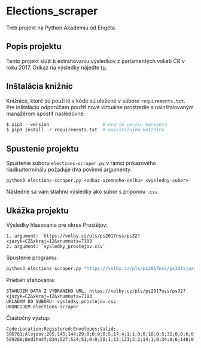 # Elections_scraper

Tretí projekt na Python Akadémiu od Engeta.

## Popis projektu

Tento projekt slúži k extrahovaniu výsledkov z parlamentých volieb ČR v roku 2017. Odkaz na výsledky nájedte [tu](https://volby.cz/pls/ps2017nss/ps3?xjazyk=CZ).

## Inštalácia knižníc

Knižnice, ktoré sú použité v kóde sú uložené v súbore `requirements.txt`. Pre inštaláciu odporúčam použiť nové virtuálne prostredie s nainštalovaným manažérom spostiť nasledovne:

```python
$ pip3 --version                    # overim verziu manazera
$ pip3 install -r requirements.txt  # nainstalujem kniznice
```

## Spustenie projektu

Spustenie súboru `elections-scraper.py` v rámci príkazového riadku/terminálu požaduje dva povinné argumenty.

`python3 elections-scraper.py <odkaz-uzemneho-celku> <vysledny-subor>`

Následne sa vám stiahnu výsledky ako súbor s príponou `.csv`.

## Ukážka projektu

Výsledky hlasovania pre okres Prostějov:

    1. argument: `https://volby.cz/pls/ps2017nss/ps32?xjazyk=CZ&xkraj=12&xnumnuts=7103`
    2. argument: `vysledky_prostejov.csv`

Spustenie programu:

```python
python3 elections-scraper.py "https://volby.cz/pls/ps2017nss/ps32?xjazyk=CZ&xkraj=12&xnumnuts=7103" vysledky_prostejov.csv
```

Priebeh sťahovania:

```
STAHUJEM DATA Z VYBRANEHO URL: https://volby.cz/pls/ps2017nss/ps32?xjazyk=CZ&xkraj=12&xnumnuts=7103
UKLADAM DO SUBORU: vysledky_prostejov.csv
UKONCUJEM elections-scraper
```

Čiastočný výstup:

```csv
Code;Location;Registered;Envelopes;Valid;...
506761;Alojzov;205;145;144;29;0;0;9;0;5;17;4;1;1;0;0;18;0;5;32;0;0;6;0;0;1;1;15;0
589268;Bedihošť;834;527;524;51;0;0;28;1;13;123;2;2;14;1;0;34;0;6;140;0;0;26;0;0;0;0;82;1
```
